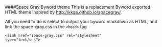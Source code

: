 ####Space Gray Byword theme
This is a replacement Byword exported HTML theme inspired by http://kkga.github.io/spacegray/.

All you need to do is select to output your byword markdown as HTML, and link the space-gray.css in the <code>\<head></code> tag

<code>\<link href="space-gray.css" rel="stylesheet" type="text/css"></code>